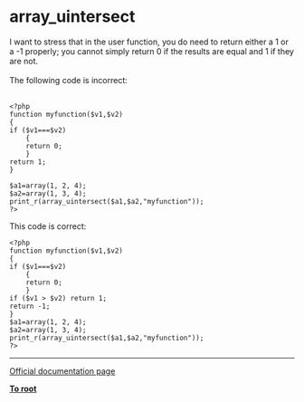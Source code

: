 # array_uintersect



I want to stress that in the user function, you do need to return either a 1 or a -1 properly; you cannot simply return 0 if the results are equal and 1 if they are not.  <br><br>The following code is incorrect:<br><br>

```
<?php
function myfunction($v1,$v2) 
{
if ($v1===$v2)
    {
    return 0;
    }
return 1;
}

$a1=array(1, 2, 4);
$a2=array(1, 3, 4);
print_r(array_uintersect($a1,$a2,"myfunction"));
?>
```


This code is correct:



```
<?php
function myfunction($v1,$v2) 
{
if ($v1===$v2)
    {
    return 0;
    }
if ($v1 > $v2) return 1;
return -1;
}
$a1=array(1, 2, 4);
$a2=array(1, 3, 4);
print_r(array_uintersect($a1,$a2,"myfunction"));
?>
```
  

---

[Official documentation page](https://www.php.net/manual/en/function.array-uintersect.php)

**[To root](/README.md)**